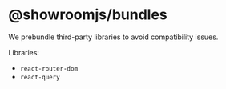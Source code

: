 # @showroomjs/bundles

We prebundle third-party libraries to avoid compatibility issues.

Libraries:

- `react-router-dom`
- `react-query`
